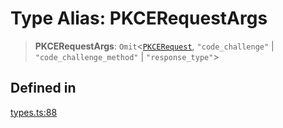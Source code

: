 # Type Alias: PKCERequestArgs

> **PKCERequestArgs**: `Omit`\<[`PKCERequest`](/docs/packages/SDK/type-aliases/PKCERequest.md), `"code_challenge"` \| `"code_challenge_method"` \| `"response_type"`\>

## Defined in

[types.ts:88](https://github.com/monerium/js-monorepo/blob/main/packages/sdk/src/types.ts#L88)

